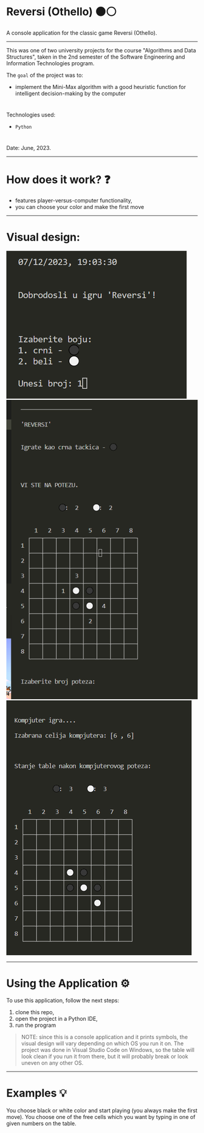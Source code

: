 # Reversi (Othello) ⚫⚪

A console application for the classic game Reversi (Othello).

---

This was one of two university projects for the course "Algorithms and Data Structures", taken in the 2nd semester of the Software Engineering and Information Technologies program.

The ``goal`` of the project was to:
- implement the Mini-Max algorithm with a good heuristic function for intelligent decision-making by the computer
#
Technologies used: 
- ``Python``
#
Date: June, 2023.

---

# How does it work? ❓
- features player-versus-computer functionality,
- you can choose your color and make the first move

---

# Visual design:
![Screenshot](screenshot1.png)
![Screenshot](screenshot2.png)
![Screenshot](screenshot3.png)

---

# Using the Application ⚙️

To use this application, follow the next steps:
1) clone this repo,
2) open the project in a Python IDE,
3) run the program

> NOTE: since this is a console application and it prints symbols, the visual design will vary depending on which OS you run it on. The project was done in Visual Studio Code on Windows, so the table will look clean if you run it from there, but it will probably break or look uneven on any other OS.

---

# Examples 💡

You choose black or white color and start playing (you always make the first move). You choose one of the free cells which you want by typing in one of given numbers on the table.


